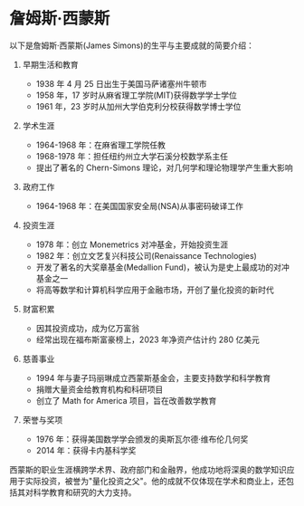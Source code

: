 # 詹姆斯·西蒙斯

以下是詹姆斯·西蒙斯(James Simons)的生平与主要成就的简要介绍：

1. 早期生活和教育

   - 1938 年 4 月 25 日出生于美国马萨诸塞州牛顿市
   - 1958 年，17 岁时从麻省理工学院(MIT)获得数学学士学位
   - 1961 年，23 岁时从加州大学伯克利分校获得数学博士学位

2. 学术生涯

   - 1964-1968 年：在麻省理工学院任教
   - 1968-1978 年：担任纽约州立大学石溪分校数学系主任
   - 提出了著名的 Chern-Simons 理论，对几何学和理论物理学产生重大影响

3. 政府工作

   - 1964-1968 年：在美国国家安全局(NSA)从事密码破译工作

4. 投资生涯

   - 1978 年：创立 Monemetrics 对冲基金，开始投资生涯
   - 1982 年：创立文艺复兴科技公司(Renaissance Technologies)
   - 开发了著名的大奖章基金(Medallion Fund)，被认为是史上最成功的对冲基金之一
   - 将高等数学和计算机科学应用于金融市场，开创了量化投资的新时代

5. 财富积累

   - 因其投资成功，成为亿万富翁
   - 经常出现在福布斯富豪榜上，2023 年净资产估计约 280 亿美元

6. 慈善事业

   - 1994 年与妻子玛丽琳成立西蒙斯基金会，主要支持数学和科学教育
   - 捐赠大量资金给教育机构和科研项目
   - 创立了 Math for America 项目，旨在改善数学教育

7. 荣誉与奖项
   - 1976 年：获得美国数学学会颁发的奥斯瓦尔德·维布伦几何奖
   - 2014 年：获得卡内基科学奖

西蒙斯的职业生涯横跨学术界、政府部门和金融界，他成功地将深奥的数学知识应用于实际投资，被誉为"量化投资之父"。他的成就不仅体现在学术和商业上，还包括其对科学教育和研究的大力支持。
